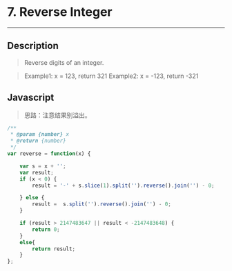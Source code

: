 # 7. Reverse Integer

---

## Description

> Reverse digits of an integer.

> Example1: x = 123, return 321
> Example2: x = -123, return -321

## Javascript

> 思路：注意结果别溢出。

```javascript
/**
 * @param {number} x
 * @return {number}
 */
var reverse = function(x) {

    var s = x + '';
    var result;
    if (x < 0) {
        result = '-' + s.slice(1).split('').reverse().join('') - 0;

    } else {
        result =  s.split('').reverse().join('') - 0;
    }

    if (result > 2147483647 || result < -2147483648) {
        return 0;
    }
    else{
        return result;
    }
};
```
